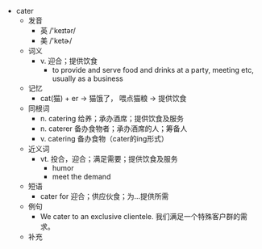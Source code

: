 - cater
  - 发音
    - 英 /'keɪtər/
    - 美 /'ketɚ/
  - 词义
    - v. 迎合；提供饮食
      - to provide and serve food and drinks at a party, meeting etc, usually as a business
  - 记忆
    - cat(猫) + er → 猫饿了， 喂点猫粮 → 提供饮食
  - 同根词
    - n. catering 给养；承办酒席；提供饮食及服务
    - n. caterer 备办食物者；承办酒席的人；筹备人
    - v. catering 备办食物（cater的ing形式）
  - 近义词
    - vt. 投合，迎合；满足需要；提供饮食及服务
      - humor
      - meet the demand
  - 短语
    - cater for 迎合；供应伙食；为…提供所需
  - 例句
    - We cater to an exclusive clientele. 我们满足一个特殊客户群的需求。
  - 补充